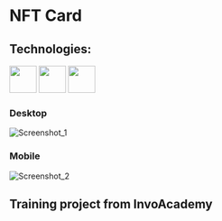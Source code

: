 # NFT Card
## Technologies:
<div>
  <img height="48px" width="48px" src="https://cdn.jsdelivr.net/gh/devicons/devicon/icons/html5/html5-original.svg" />
  <img height="48px" width="48px" src="https://cdn.jsdelivr.net/gh/devicons/devicon/icons/css3/css3-original.svg" />
  <img height="48px" width="48px" src="https://cdn.jsdelivr.net/gh/devicons/devicon/icons/sass/sass-original.svg" />      
</div>
 
### Desktop  
![Screenshot_1](https://github.com/Vogel-dev/NFT-Card/assets/60361545/112452c0-adfc-4e41-8084-a115a4ad5073)
### Mobile
![Screenshot_2](https://github.com/Vogel-dev/NFT-Card/assets/60361545/8449f652-1500-4f05-b484-ebc7740e7c1e)

## Training project from InvoAcademy
